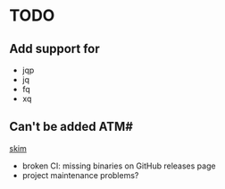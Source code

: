 # TODO

## Add support for

- jqp
- jq
- fq
- xq

## Can't be added ATM#

[skim](https://github.com/skim-rs/skim)

- broken CI: missing binaries on GitHub releases page
- project maintenance problems?
